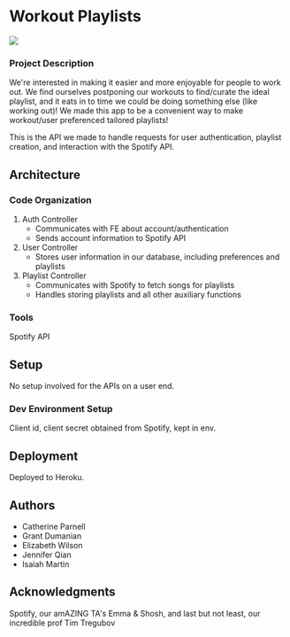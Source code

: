 # Workout Playlists

![](https://i.imgur.com/MJr8KLd.jpg)


### Project Description

We're interested in making it easier and more enjoyable for people to work out. We find ourselves postponing our workouts to find/curate the ideal playlist, and it eats in to time we could be doing something else (like working out)! We made this app to be a convenient way to make workout/user preferenced tailored playlists!

This is the API we made to handle requests for user authentication, playlist creation, and interaction with the Spotify API.

## Architecture

### Code Organization
1. Auth Controller
    * Communicates with FE about account/authentication
    * Sends account information to Spotify API
2. User Controller
    * Stores user information in our database, including preferences and playlists
3. Playlist Controller
    * Communicates with Spotify to fetch songs for playlists
    * Handles storing playlists and all other auxiliary functions

### Tools
Spotify API

## Setup
No setup involved for the APIs on a user end.

### Dev Environment Setup
Client id, client secret obtained from Spotify, kept in env.

## Deployment
Deployed to Heroku.

## Authors

 * Catherine Parnell
 * Grant Dumanian
 * Elizabeth Wilson
 * Jennifer Qian
 * Isaiah Martin

## Acknowledgments
Spotify, our amAZING TA's Emma & Shosh, and last but not least, our incredible prof Tim Tregubov
